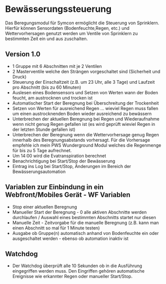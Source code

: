 # Bewässerungssteuerung

Das Beregungsmodul für Symcon ermöglicht die Steuerung von Sprinklern. Hierfür können Sensordaten (Bodenfeuchte,Regen, etc.) und Wettervorhersagen genutzt werden um Ventile von Sprinklern zu bestimmten Zeit ein und aus zuschalten.  


## Version 1.0
* 1 Gruppe mit 6 Abschnitten mit je 2 Ventilen
* 2 Masterventile welche den Strängen vorgeschaltet sind (Sicherheit und Druck)
* Steuerung der Einschaltzeit (z.B. um 23 Uhr, alle 3 Tage) und Laufzeit pro Abschnitt (bis zu 60 Minuten)
* Auslesen eines Bodensensors und Setzen von Werten wann der Boden feucht, am austrocknen und trocken ist
* Automatischer Start der Beregnung bei Überschreitung der Trockenheit
* Setzen von Werten für ausreichend Regen ... wieviel Regen muss fallen um einen austrocknenden Boden wieder ausreichend zu bewässern
* Unterbrechen der aktuellen Beregnung bei Regen und Wiederaufnahme wenn nicht genug Regen gefallen ist (es wird geprüft wieviel Regen in der letzten Stunde gefallen ist)
* Unterbrechen der Beregnung wenn die Wettervorhersage genug Regen innerhalb des Beregnungsabstands vorhersagt. Für die Vorhersage empfehle ich mein PWS Wunderground Modul welches die Regenmenge für bis zu 5 Tage aufrechnet. 
* Um 14:00 wird die Evatranspiration berechnet
* Benachrichtigung bei Start/Stop der Bewässerung
* Eintrag ins Log bei Start/Stop, Änderungen im Bereich der Bewässerungsautomation

## Variablen zur Einbindung in ein Webfront/Mobiles Gerät - WF Variablen
* Stop einer aktuellen Beregnung
* Manueller Start der Beregnung - 0 alle aktiven Abschnitte werden durchlaufen / Auswahl eines bestimmten Abschnitts startet nur diesen
* Manuelle Zeit - Zeitvorgabe für die manuelle Beregnung (z.B. kann man einen Abschnitt so mal für 1 Minute testen) 
* Ausgabe ob Gruppe(n) automatisch anhand von Bodenfeuchte ein oder ausgeschaltet werden - ebenso ob automation inaktiv ist

## Watchdog
* Der Watchdog überprüft alle 10 Sekunden ob in die Ausführung eingegriffen werden muss. Den Eingriffen gehören automatische Ereignisse wie erkannter Regen oder manueller Start/Stop.
